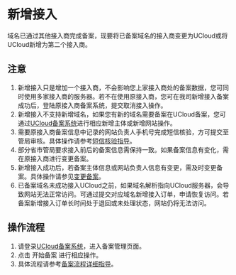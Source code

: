 # 新增接入

域名已通过其他接入商完成备案，现要将已备案域名的接入商变更为UCloud或将UCloud新增为第二个接入商。

## 注意

1. 新增接入只是增加一个接入商，不会影响您上家接入商处的备案数据，您可同时使用多家接入商的服务器。若不在使用原接入商，您可在我司新增接入备案成功后，登陆原接入商备案系统，提交取消接入操作。
2. 新增接入不支持新增域名，如果您有新的域名需要备案在UCloud备案，您可通过[UCloud备案系统](https://console.ucloud.cn/icp/)进行相应新增主体或新增网站操作。
3. 需要原接入商备案信息中记录的网站负责人手机号完成短信核验，方可提交至管局审核。具体操作请参考[短信核验指导](https://docs.ucloud.cn/beian1/guidance/guidance2)。
4. 部分省市管局要求接入前后的备案信息需保持一致。如果备案信息有变化，需在原接入商进行变更备案。
5. 新增接入成功后，若备案主体信息或网站负责人信息有变更，需及时变更备案。具体操作请参见[变更备案](https://docs.ucloud.cn/beian1/guidance/guidance7)。
6. 已备案域名未成功接入UCloud之前，如果域名解析指向UCloud服务器，会导致网站无法正常访问。可通过提交对应域名新增接入订单，申请恢复访问。若备案新增接入订单长时间处于退回或未处理状态，网站仍将无法访问。

## 操作流程

1. 请登录[UCloud备案系统](https://console.ucloud.cn/icp/)，进入备案管理页面。
2. 点击 开始备案 进行相应操作。
3. 具体流程请参考[备案流程详细指导](https://docs.ucloud.cn/beian1/guidance/guidance1)。